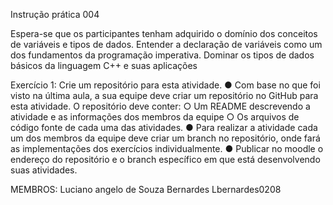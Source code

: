 Instrução prática 004

Espera-se que os participantes tenham adquirido o domínio dos
conceitos de variáveis e tipos de dados. Entender a declaração de
variáveis como um dos fundamentos da programação imperativa.
Dominar os tipos de dados básicos da linguagem C++ e suas aplicações

Exercício 1: Crie um repositório para esta atividade.
● Com base no que foi visto na última aula, a sua equipe deve criar um
repositório no GitHub para esta atividade. O repositório deve conter:
○ Um README descrevendo a atividade e as informações dos membros
da equipe
○ Os arquivos de código fonte de cada uma das atividades.
● Para realizar a atividade cada um dos membros da equipe deve criar um
branch no repositório, onde fará as implementações dos exercícios
individualmente.
● Publicar no moodle o endereço do repositório e o branch específico em que
está desenvolvendo suas atividades.

MEMBROS:
Luciano angelo de Souza Bernardes
Lbernardes0208

